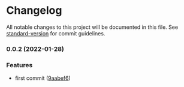 # Changelog

All notable changes to this project will be documented in this file. See [standard-version](https://github.com/conventional-changelog/standard-version) for commit guidelines.

### 0.0.2 (2022-01-28)


### Features

* first commit ([9aabef6](https://github.com/maku85/fake-data-generator/commit/9aabef6a8911bb5e78ca72ea1a0ac9dcd6e20c49))
